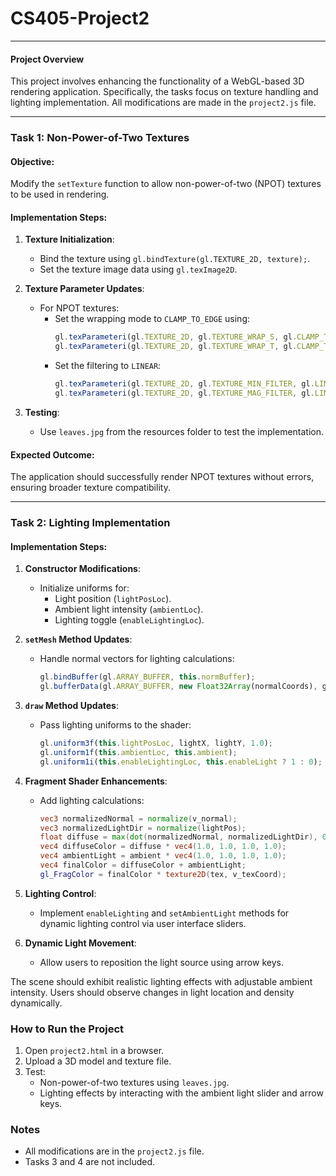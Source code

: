 # CS405-Project2


---

#### Project Overview

This project involves enhancing the functionality of a WebGL-based 3D rendering application. Specifically, the tasks focus on texture handling and lighting implementation. All modifications are made in the `project2.js` file.

---

### Task 1: Non-Power-of-Two Textures

#### Objective:
Modify the `setTexture` function to allow non-power-of-two (NPOT) textures to be used in rendering.

#### Implementation Steps:
1. **Texture Initialization**:
   - Bind the texture using `gl.bindTexture(gl.TEXTURE_2D, texture);`.
   - Set the texture image data using `gl.texImage2D`.

2. **Texture Parameter Updates**:
   - For NPOT textures:
     - Set the wrapping mode to `CLAMP_TO_EDGE` using:
       ```javascript
       gl.texParameteri(gl.TEXTURE_2D, gl.TEXTURE_WRAP_S, gl.CLAMP_TO_EDGE);
       gl.texParameteri(gl.TEXTURE_2D, gl.TEXTURE_WRAP_T, gl.CLAMP_TO_EDGE);
       ```
     - Set the filtering to `LINEAR`:
       ```javascript
       gl.texParameteri(gl.TEXTURE_2D, gl.TEXTURE_MIN_FILTER, gl.LINEAR);
       gl.texParameteri(gl.TEXTURE_2D, gl.TEXTURE_MAG_FILTER, gl.LINEAR);
       ```

3. **Testing**:
   - Use `leaves.jpg` from the resources folder to test the implementation.

#### Expected Outcome:
The application should successfully render NPOT textures without errors, ensuring broader texture compatibility.

---

### Task 2: Lighting Implementation


#### Implementation Steps:

1. **Constructor Modifications**:
   - Initialize uniforms for:
     - Light position (`lightPosLoc`).
     - Ambient light intensity (`ambientLoc`).
     - Lighting toggle (`enableLightingLoc`).

2. **`setMesh` Method Updates**:
   - Handle normal vectors for lighting calculations:
     ```javascript
     gl.bindBuffer(gl.ARRAY_BUFFER, this.normBuffer);
     gl.bufferData(gl.ARRAY_BUFFER, new Float32Array(normalCoords), gl.STATIC_DRAW);
     ```

3. **`draw` Method Updates**:
   - Pass lighting uniforms to the shader:
     ```javascript
     gl.uniform3f(this.lightPosLoc, lightX, lightY, 1.0);
     gl.uniform1f(this.ambientLoc, this.ambient);
     gl.uniform1i(this.enableLightingLoc, this.enableLight ? 1 : 0);
     ```

4. **Fragment Shader Enhancements**:
   - Add lighting calculations:
     ```glsl
     vec3 normalizedNormal = normalize(v_normal);
     vec3 normalizedLightDir = normalize(lightPos);
     float diffuse = max(dot(normalizedNormal, normalizedLightDir), 0.0);
     vec4 diffuseColor = diffuse * vec4(1.0, 1.0, 1.0, 1.0);
     vec4 ambientLight = ambient * vec4(1.0, 1.0, 1.0, 1.0);
     vec4 finalColor = diffuseColor + ambientLight;
     gl_FragColor = finalColor * texture2D(tex, v_texCoord);
     ```

5. **Lighting Control**:
   - Implement `enableLighting` and `setAmbientLight` methods for dynamic lighting control via user interface sliders.

6. **Dynamic Light Movement**:
   - Allow users to reposition the light source using arrow keys.
  
   
The scene should exhibit realistic lighting effects with adjustable ambient intensity. Users should observe changes in light location and density dynamically.

### How to Run the Project

1. Open `project2.html` in a browser.
2. Upload a 3D model and texture file.
3. Test:
   - Non-power-of-two textures using `leaves.jpg`.
   - Lighting effects by interacting with the ambient light slider and arrow keys.

### Notes

- All modifications are in the `project2.js` file.
- Tasks 3 and 4 are not included.


